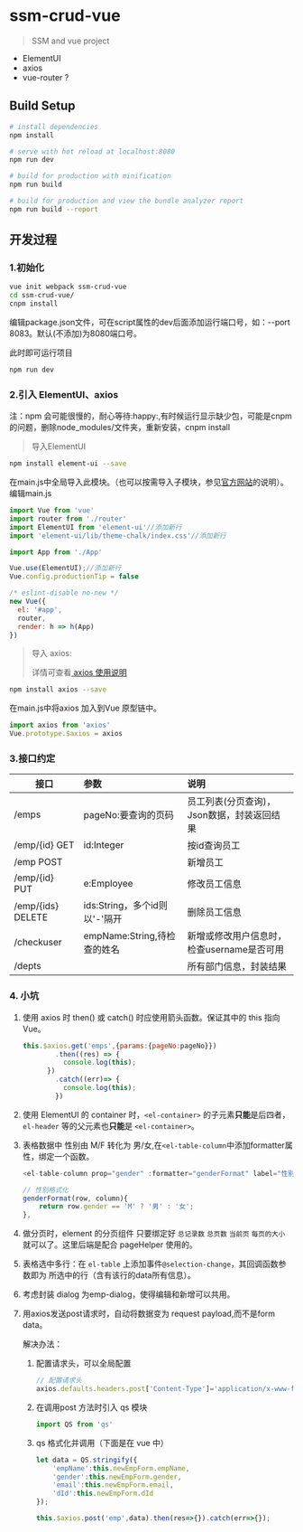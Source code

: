# ssm-crud-vue

> SSM and vue project
+ ElementUI
+ axios
+ vue-router ?

## Build Setup

``` bash
# install dependencies
npm install

# serve with hot reload at localhost:8080
npm run dev

# build for production with minification
npm run build

# build for production and view the bundle analyzer report
npm run build --report
```

## 开发过程

### 1.初始化

``` bash
vue init webpack ssm-crud-vue
cd ssm-crud-vue/
cnpm install
```

编辑package.json文件，可在script属性的dev后面添加运行端口号，如：--port 8083。默认(不添加)为8080端口号。

此时即可运行项目

``` bash
npm run dev
```

### 2.引入 ElementUI、axios

注：npm 会可能很慢的，耐心等待:happy:,有时候运行显示缺少包，可能是cnpm的问题，删除node_modules/文件夹，重新安装，cnpm install

> 导入ElementUI

``` bash
npm install element-ui --save
```

在main.js中全局导入此模块。（也可以按需导入子模块，参见[官方网站](http://element-cn.eleme.io/#/zh-CN/component/quickstart)的说明）。编辑main.js

``` js
import Vue from 'vue'
import router from './router'
import ElementUI from 'element-ui'//添加新行
import 'element-ui/lib/theme-chalk/index.css'//添加新行

import App from './App'

Vue.use(ElementUI);//添加新行
Vue.config.productionTip = false

/* eslint-disable no-new */
new Vue({
  el: '#app',
  router,
  render: h => h(App)
})

```

>  导入 axios:
>
>  详情可查看[ axios 使用说明 ](<https://www.kancloud.cn/yunye/axios/234845>)

``` bash
npm install axios --save
```

在main.js中将axios 加入到Vue 原型链中。

``` js
import axios from 'axios'
Vue.prototype.$axios = axios
```

### 3.**接口约定**

| 接口               | 参数                          | 说明                                       |
| ------------------ | :---------------------------- | :----------------------------------------- |
| /emps              | pageNo:要查询的页码           | 员工列表(分页查询)，Json数据，封装返回结果 |
| /emp/{id}  GET     | id:Integer                    | 按id查询员工                               |
| /emp  POST         |                               | 新增员工                                   |
| /emp/{id}  PUT     | e:Employee                    | 修改员工信息                               |
| /emp/{ids}  DELETE | ids:String，多个id则以'-'隔开 | 删除员工信息                               |
| /checkuser         | empName:String,待检查的姓名   | 新增或修改用户信息时，检查username是否可用 |
| /depts             |                               | 所有部门信息，封装结果                     |



### 4. 小坑

1. 使用 axios 时 then() 或 catch() 时应使用箭头函数。保证其中的 this 指向 Vue。

   ``` js
   this.$axios.get('emps',{params:{pageNo:pageNo}})
           .then((res) => {
             console.log(this);
         })
           .catch((err)=> {
             console.log(this);
           })
   ```

2. 使用 ElementUI 的 container 时，`<el-container>` 的子元素**只能**是后四者，`el-header` 等的父元素也**只能**是 `<el-container>`。

3. 表格数据中 性别由 M/F 转化为 男/女,在`<el-table-column`中添加formatter属性，绑定一个函数。

   ```js
   <el-table-column prop="gender" :formatter="genderFormat" label="性别" width="70"></el-table-column>
   
   // 性别格式化
   genderFormat(row, column){
       return row.gender == 'M' ? '男' : '女';
   },
   ```

4. 做分页时，element 的分页组件 只要绑定好 `总记录数` `总页数` `当前页` `每页的大小` 就可以了。这里后端是配合 pageHelper 使用的。

5. 表格选中多行：在 `el-table` 上添加事件`@selection-change`，其回调函数参数即为 所选中的行（含有该行的data所有信息）。

6. 考虑封装 dialog 为emp-dialog，使得编辑和新增可以共用。

7. 用axios发送post请求时，自动将数据变为 request payload,而不是form data。

   解决办法：

   1. 配置请求头，可以全局配置

      ```js
      // 配置请求头
      axios.defaults.headers.post['Content-Type']='application/x-www-form-urlencoded;charset=UTF-8';
      ```

   2. 在调用post 方法时引入 qs 模块

      ```js
      import QS from 'qs'
      ```

   3. qs 格式化并调用（下面是在 vue 中）

      ```js
      let data = QS.stringify({
          'empName':this.newEmpForm.empName,
          'gender':this.newEmpForm.gender,
          'email':this.newEmpForm.email,
          'dId':this.newEmpForm.dId
      });
      
      this.$axios.post('emp',data).then(res=>{}).catch(err=>{});
      ```
